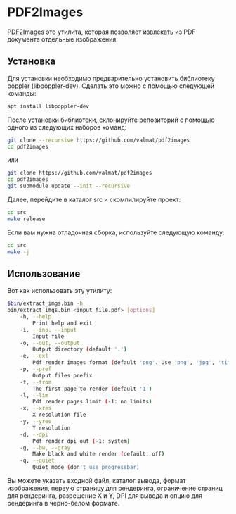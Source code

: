 # PDF2Images

PDF2Images это утилита, которая позволяет извлекать из PDF документа отдельные изображения.

## Установка

Для установки необходимо предварительно установить библиотеку poppler (libpoppler-dev). Сделать это можно с помощью следующей команды:

```bash
apt install libpoppler-dev
```

После установки библиотеки, склонируйте репозиторий с помощью одного из следующих наборов команд:

```bash
git clone --recursive https://github.com/valmat/pdf2images
cd pdf2images
```
или
```bash
git clone https://github.com/valmat/pdf2images
cd pdf2images
git submodule update --init --recursive
```

Далее, перейдите в каталог src и скомпилируйте проект:

```bash
cd src
make release
```
Если вам нужна отладочная сборка, используйте следующую команду:
```bash
cd src
make -j
```

## Использование

Вот как использовать эту утилиту:

```bash
$bin/extract_imgs.bin -h
bin/extract_imgs.bin <input_file.pdf> [options]
    -h, --help
        Print help and exit
    -i, --inp, --input
        Input file
    -o, --out, --output
        Output directory (default '.')
    -e, --ext
        Pdf render images format (default 'png'. Use 'png', 'jpg', 'tiff' etc)
    -p, --pref
        Output files prefix
    -f, --from
        The first page to render (default '1')
    -l, --lim
        Pdf render pages limit (-1: no limits)
    -x, --xres
        X resolution file
    -y, --yres
        Y resolution
    -d, --dpi
        Pdf render dpi out (-1: system)
    -g, --bw, --gray
        Make black and white render (default: off)
    -q, --quiet
        Quiet mode (don't use progressbar)
```

Вы можете указать входной файл, каталог вывода, формат изображения, первую страницу для рендеринга, ограничение страниц для рендеринга, разрешение X и Y, DPI для вывода и опцию для рендеринга в черно-белом формате.